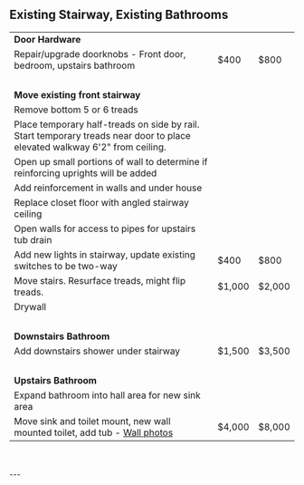 

## Existing Stairway, Existing Bathrooms
|  |||
|---|---|---|
| <b>Door Hardware</b> | | |
| Repair/upgrade doorknobs - Front door, bedroom, upstairs bathroom | $400 | $800 |
| &nbsp; |||
| <b>Move existing front stairway</b> | | |
| Remove bottom 5 or 6 treads | | |
| Place temporary half-treads on side by rail. Start temporary treads near door to place elevated walkway 6'2" from ceiling. | | |
| Open up small portions of wall to determine if reinforcing uprights will be added | | |
| Add reinforcement in walls and under house | | |
| Replace closet floor with angled stairway ceiling | | |
| Open walls for access to pipes for upstairs tub drain | | |
| Add new lights in stairway, update existing switches to be two-way | $400 | $800 |
| Move stairs. Resurface treads, might flip treads. | $1,000 | $2,000 |
| Drywall | | |
| &nbsp; |||
| <b>Downstairs Bathroom</b> | | |
| Add downstairs shower under stairway | $1,500 | $3,500 |
| &nbsp; |||
| <b>Upstairs Bathroom</b> | | |
| Expand bathroom into hall area for new sink area |||
| Move sink and toilet mount, new wall mounted toilet, add tub - [Wall photos](https://docs.google.com/document/d/1J0A26a7-Dvm3mscBRTSgxIeMxft11VZoRADT_unegkE/edit?usp=sharing) | $4,000 | $8,000 |



<br>
<div id="totals"></div>
<br>
---


